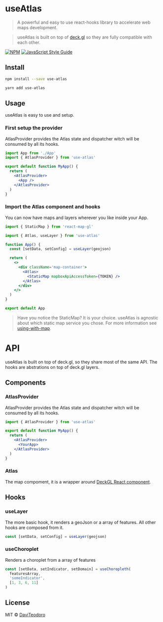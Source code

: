 # useAtlas

> A powerful and easy to use react-hooks library to accelerate web maps development.

> useAtlas is built on top of [deck.gl](https://deck.gl/) so they are fully compatible with each other.

[![NPM](https://img.shields.io/npm/v/use-atlas.svg)](https://www.npmjs.com/package/use-atlas) [![JavaScript Style Guide](https://img.shields.io/badge/code_style-standard-brightgreen.svg)](https://standardjs.com)

## Install

```bash
npm install --save use-atlas
```

```bash
yarn add use-atlas
```

## Usage

useAtlas is easy to use and setup.

### First setup the provider

AtlasProvider provides the Atlas state and dispatcher witch will be consumed by all its hooks.

```jsx
import App from './App'
import { AtlasProvider } from 'use-atlas'

export default function MyApp() {
  return (
    <AtlasProvider>
      <App />
    </AtlasProvider>
  )
}
```

### Import the Atlas component and hooks

You can now have maps and layers wherever you like inside your App.

```jsx
import { StaticMap } from 'react-map-gl'

import { Atlas, useLayer } from 'use-atlas'

function App() {
  const [setData, setConfig] = useLayer(geojson)

  return (
    <>
      <div className='map-container'>
        <Atlas>
          <StaticMap mapboxApiAccessToken={TOKEN} />
        </Atlas>
      </div>
    </>
  )
}

export default App
```

> Have you notice the StaticMap? It is your choice. useAtlas is agnostic about which static map service you chose. For more information see [using-with-map](https://deck.gl/docs/get-started/using-with-map).

# API

useAtlas is built on top of deck.gl, so they share most of the same API. The hooks are abstrations on top of deck.gl layers.

## Components

### AtlasProvider

AtlasProvider provides the Atlas state and dispatcher witch will be consumed by all its hooks.

```jsx
import { AtlasProvider } from 'use-atlas'

export default function MyApp() {
  return (
    <AtlasProvider>
      <YourApp>
    </AtlasProvider>
  )
}
```

### Atlas

The map compoment, it is a wrapper around [DeckGL React component](https://deck.gl/docs/api-reference/react/deckgl).

## Hooks

### useLayer

The more basic hook, it renders a geoJson or a array of features. All other hooks are composed from it.

```jsx
const [setData, setConfig] = useLayer(geojson)
```

### useChoroplet

Renders a choroplet from a array of features

```jsx
const [setData, setIndicator, setDomain] = useChoropleth(
  featuresArray,
  'someIndicator',
  [1, 3, 6, 11]
)
```

## License

MIT © [DaviTeodoro](https://github.com/DaviTeodoro)
